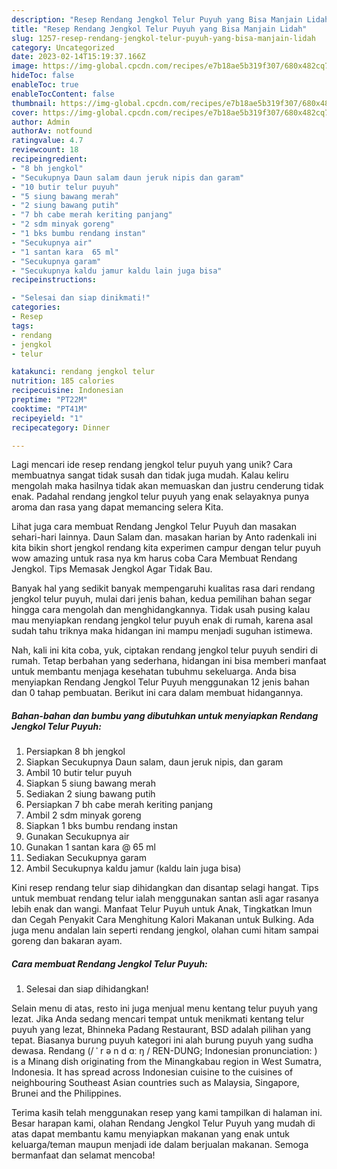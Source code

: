 ```yaml
---
description: "Resep Rendang Jengkol Telur Puyuh yang Bisa Manjain Lidah"
title: "Resep Rendang Jengkol Telur Puyuh yang Bisa Manjain Lidah"
slug: 1257-resep-rendang-jengkol-telur-puyuh-yang-bisa-manjain-lidah
category: Uncategorized
date: 2023-02-14T15:19:37.166Z
image: https://img-global.cpcdn.com/recipes/e7b18ae5b319f307/680x482cq70/rendang-jengkol-telur-puyuh-foto-resep-utama.jpg
hideToc: false
enableToc: true
enableTocContent: false
thumbnail: https://img-global.cpcdn.com/recipes/e7b18ae5b319f307/680x482cq70/rendang-jengkol-telur-puyuh-foto-resep-utama.jpg
cover: https://img-global.cpcdn.com/recipes/e7b18ae5b319f307/680x482cq70/rendang-jengkol-telur-puyuh-foto-resep-utama.jpg
author: Admin
authorAv: notfound
ratingvalue: 4.7
reviewcount: 18
recipeingredient:
- "8 bh jengkol"
- "Secukupnya Daun salam daun jeruk nipis dan garam"
- "10 butir telur puyuh"
- "5 siung bawang merah"
- "2 siung bawang putih"
- "7 bh cabe merah keriting panjang"
- "2 sdm minyak goreng"
- "1 bks bumbu rendang instan"
- "Secukupnya air"
- "1 santan kara  65 ml"
- "Secukupnya garam"
- "Secukupnya kaldu jamur kaldu lain juga bisa"
recipeinstructions:

- "Selesai dan siap dinikmati!"
categories:
- Resep
tags:
- rendang
- jengkol
- telur

katakunci: rendang jengkol telur 
nutrition: 185 calories
recipecuisine: Indonesian
preptime: "PT22M"
cooktime: "PT41M"
recipeyield: "1"
recipecategory: Dinner

---
```





Lagi mencari ide resep rendang jengkol telur puyuh yang unik? Cara membuatnya sangat tidak susah dan tidak juga mudah. Kalau keliru mengolah maka hasilnya tidak akan memuaskan dan justru cenderung tidak enak. Padahal rendang jengkol telur puyuh yang enak selayaknya punya aroma dan rasa yang dapat memancing selera Kita.





Lihat juga cara membuat Rendang Jengkol Telur Puyuh dan masakan sehari-hari lainnya. Daun Salam dan. masakan harian by Anto radenkali ini kita bikin short jengkol rendang kita experimen campur dengan telur puyuh wow amazing untuk rasa nya km harus coba Cara Membuat Rendang Jengkol. Tips Memasak Jengkol Agar Tidak Bau.

Banyak hal yang sedikit banyak mempengaruhi kualitas rasa dari rendang jengkol telur puyuh, mulai dari jenis bahan, kedua pemilihan bahan segar hingga cara mengolah dan menghidangkannya. Tidak usah pusing kalau mau menyiapkan rendang jengkol telur puyuh enak di rumah, karena asal sudah tahu triknya maka hidangan ini mampu menjadi suguhan istimewa.






Nah, kali ini kita coba, yuk, ciptakan rendang jengkol telur puyuh sendiri di rumah. Tetap berbahan yang sederhana, hidangan ini bisa memberi manfaat untuk membantu menjaga kesehatan tubuhmu sekeluarga. Anda bisa menyiapkan Rendang Jengkol Telur Puyuh menggunakan 12 jenis bahan dan 0 tahap pembuatan. Berikut ini cara dalam membuat hidangannya.

<!--inarticleads1-->

##### Bahan-bahan dan bumbu yang dibutuhkan untuk menyiapkan Rendang Jengkol Telur Puyuh:

1. Persiapkan 8 bh jengkol
1. Siapkan Secukupnya Daun salam, daun jeruk nipis, dan garam
1. Ambil 10 butir telur puyuh
1. Siapkan 5 siung bawang merah
1. Sediakan 2 siung bawang putih
1. Persiapkan 7 bh cabe merah keriting panjang
1. Ambil 2 sdm minyak goreng
1. Siapkan 1 bks bumbu rendang instan
1. Gunakan Secukupnya air
1. Gunakan 1 santan kara @ 65 ml
1. Sediakan Secukupnya garam
1. Ambil Secukupnya kaldu jamur (kaldu lain juga bisa)


Kini resep rendang telur siap dihidangkan dan disantap selagi hangat. Tips untuk membuat rendang telur ialah menggunakan santan asli agar rasanya lebih enak dan wangi. Manfaat Telur Puyuh untuk Anak, Tingkatkan Imun dan Cegah Penyakit Cara Menghitung Kalori Makanan untuk Bulking. Ada juga menu andalan lain seperti rendang jengkol, olahan cumi hitam sampai goreng dan bakaran ayam. 

<!--inarticleads2-->

##### Cara membuat Rendang Jengkol Telur Puyuh:


1. Selesai dan siap dihidangkan!

Selain menu di atas, resto ini juga menjual menu kentang telur puyuh yang lezat. Jika Anda sedang mencari tempat untuk menikmati kentang telur puyuh yang lezat, Bhinneka Padang Restaurant, BSD adalah pilihan yang tepat. Biasanya burung puyuh kategori ini alah burung puyuh yang sudha dewasa. Rendang (/ ˈ r ə n d ɑː ŋ / REN-DUNG; Indonesian pronunciation: ) is a Minang dish originating from the Minangkabau region in West Sumatra, Indonesia. It has spread across Indonesian cuisine to the cuisines of neighbouring Southeast Asian countries such as Malaysia, Singapore, Brunei and the Philippines. 

Terima kasih telah menggunakan resep yang kami tampilkan di halaman ini. Besar harapan kami, olahan Rendang Jengkol Telur Puyuh yang mudah di atas dapat membantu kamu menyiapkan makanan yang enak untuk keluarga/teman maupun menjadi ide dalam berjualan makanan. Semoga bermanfaat dan selamat mencoba!
